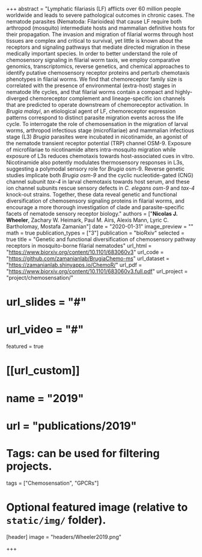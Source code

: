 +++
abstract = "Lymphatic filariasis (LF) afflicts over 60 million people worldwide and leads to severe pathological outcomes in chronic cases. The nematode parasites (Nematoda: Filarioidea) that cause LF require both arthropod (mosquito) intermediate hosts and mammalian definitive hosts for their propagation. The invasion and migration of filarial worms through host tissues are complex and critical to survival, yet little is known about the receptors and signaling pathways that mediate directed migration in these medically important species. In order to better understand the role of chemosensory signaling in filarial worm taxis, we employ comparative genomics, transcriptomics, reverse genetics, and chemical approaches to identify putative chemosensory receptor proteins and perturb chemotaxis phenotypes in filarial worms. We find that chemoreceptor family size is correlated with the presence of environmental (extra-host) stages in nematode life cycles, and that filarial worms contain a compact and highly-diverged chemoreceptor complement and lineage-specific ion channels that are predicted to operate downstream of chemoreceptor activation. In *Brugia malayi*, an etiological agent of LF, chemoreceptor expression patterns correspond to distinct parasite migration events across the life cycle. To interrogate the role of chemosensation in the migration of larval worms, arthropod infectious stage (microfilariae) and mammalian infectious stage (L3) *Brugia* parasites were incubated in nicotinamide, an agonist of the nematode transient receptor potential (TRP) channel OSM-9. Exposure of microfilariae to nicotinamide alters intra-mosquito migration while exposure of L3s reduces chemotaxis towards host-associated cues in vitro. Nicotinamide also potently modulates thermosensory responses in L3s, suggesting a polymodal sensory role for *Brugia* osm-9. Reverse genetic studies implicate both *Brugia osm-9* and the cyclic nucleotide-gated (CNG) channel subunit *tax-4* in larval chemotaxis towards host serum, and these ion channel subunits rescue sensory defects in *C. elegans osm-9* and *tax-4* knock-out strains. Together, these data reveal genetic and functional diversification of chemosensory signaling proteins in filarial worms, and encourage a more thorough investigation of clade and parasite-specific facets of nematode sensory receptor biology."
authors = ["**Nicolas J. Wheeler**, Zachary W. Heimark, Paul M. Airs, Alexis Mann, Lyric C. Bartholomay, Mostafa Zamanian"]
date = "2020-01-31"
image_preview = ""
math = true
publication_types = ["3"]
publication = "bioRxiv"
selected = true
title = "Genetic and functional diversification of chemosensory pathway receptors in mosquito-borne filarial nematodes"
url_html = "https://www.biorxiv.org/content/10.1101/683060v3"
url_code = "https://github.com/zamanianlab/BrugiaChemo-ms"
url_dataset = "https://zamanianlab.shinyapps.io/ChemoR/"
url_pdf = "https://www.biorxiv.org/content/10.1101/683060v3.full.pdf"
url_project = "project/chemosensation/"
# url_slides = "#"
# url_video = "#"

featured = true

# [[url_custom]]
# name = "2019"
# url = "publications/2019"

# Tags: can be used for filtering projects.
tags = ["Chemosensation", "GPCRs"]

# Optional featured image (relative to `static/img/` folder).
[header]
image = "headers/Wheeler2019.png"

+++
